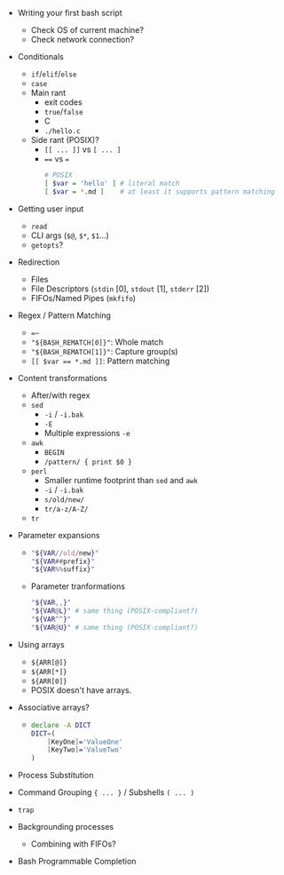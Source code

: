 - Writing your first bash script
    - Check OS of current machine?
    - Check network connection?

- Conditionals
    - `if`/`elif`/`else`
    - `case`
    - Main rant 
        - exit codes
        - `true`/`false`
        - C
        - `./hello.c`
    - Side rant (POSIX)?
        - `[[ ... ]]` vs `[ ... ]`
        - `==` vs `=`
          ```sh
          # POSIX
          [ $var = 'hello' ] # literal match
          [ $var = *.md ]    # at least it supports pattern matching
          ```

- Getting user input
    - `read`
    - CLI args (`$@`, `$*`, `$1`...)
    - `getopts`?

- Redirection
    - Files
    - File Descriptors (`stdin` [0], `stdout` [1], `stderr` [2])
    - FIFOs/Named Pipes (`mkfifo`)

- Regex / Pattern Matching
    - `=~`
    - `"${BASH_REMATCH[0]}"`: Whole match
    - `"${BASH_REMATCH[1]}"`: Capture group(s)
    - `[[ $var == *.md ]]`: Pattern matching


- Content transformations
    - After/with regex
    - `sed`
        - `-i` / `-i.bak`
        - `-E`
        - Multiple expressions `-e`
    - `awk`
        - `BEGIN`
        - `/pattern/ { print $0 }`
    - `perl`
        - Smaller runtime footprint than `sed` and `awk`
        - `-i` / `-i.bak`
        - `s/old/new/`
        - `tr/a-z/A-Z/`
    - `tr`

- Parameter expansions
    - ```bash
      "${VAR//old/new}"
      "${VAR##prefix}"
      "${VAR%%suffix}"
      ```
    - Parameter tranformations
      ```bash
      "${VAR,,}"
      "${VAR@L}" # same thing (POSIX-compliant?)
      "${VAR^^}"
      "${VAR@U}" # same thing (POSIX-compliant?)
      ```

- Using arrays 
    - `${ARR[@]}`
    - `${ARR[*]}`
    - `${ARR[0]}`
    - POSIX doesn't have arrays.

- Associative arrays?
    - ```bash
      declare -A DICT
      DICT=(
          [KeyOne]='ValueOne'
          [KeyTwo]='ValueTwo'
      )
      ```

- Process Substitution

- Command Grouping `{ ... }` / Subshells `( ... )`

- `trap`

- Backgrounding processes
    - Combining with FIFOs?

- Bash Programmable Completion

